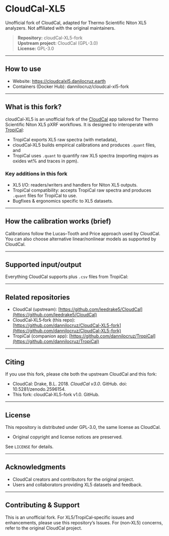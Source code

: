 # CloudCal-XL5

Unofficial fork of CloudCal, adapted for Thermo Scientific Niton XL5 analyzers. Not affiliated with the original maintainers.


>**Repository:** cloudCal-XL5-fork<br>
>**Upstream project:** CloudCal (GPL-3.0)<br>
>**License:** GPL-3.0

---

## How to use

* Website: https://cloudcalxl5.danilocruz.earth
* Containers (Docker Hub): dannilocruz/cloudcal-xl5-fork

---

## What is this fork?

cloudCal-XL5 is an unofficial fork of the [CloudCal](https://github.com/leedrake5/CloudCal) app tailored for Thermo Scientific Niton XL5 pXRF workflows. It is designed to interoperate with [TropiCal](https://github.com/dannilocruz/TropiCal):

* TropiCal exports XL5 raw spectra (with metadata),
* cloudCal‑XL5 builds empirical calibrations and produces `.quant` files, and
* TropiCal uses `.quant` to quantify raw XL5 spectra (exporting majors as oxides wt% and traces in ppm).

### Key additions in this fork

* XL5 I/O: readers/writers and handlers for Niton XL5 outputs.
* TropiCal compatibility: accepts TropiCal raw spectra and produces `.quant` files for TropiCal to use.
* Bugfixes & ergonomics specific to XL5 datasets.

---

## How the calibration works (brief)

Calibrations follow the Lucas–Tooth and Price approach used by CloudCal. You can also choose alternative linear/nonlinear models as supported by CloudCal.

---

## Supported input/output

Everything CloudCal supports plus `.csv` files from TropiCal:

---

## Related repositories

* CloudCal (upstream): [https://github.com/leedrake5/CloudCal](https://github.com/leedrake5/CloudCal)
* CloudCal‑XL5‑fork (this repo): [https://github.com/dannilocruz/CloudCal-XL5-fork](https://github.com/dannilocruz/CloudCal-XL5-fork)
* TropiCal (companion app): [https://github.com/dannilocruz/TropiCal](https://github.com/dannilocruz/TropiCal)

---

## Citing

If you use this fork, please cite both the upstream CloudCal and this fork:

* CloudCal: Drake, B.L. 2018. *CloudCal v3.0*. GitHub. doi: 10.5281/zenodo.2596154.
* This fork: cloudCal‑XL5-fork v1.0. GitHub. 

---

## License

This repository is distributed under GPL‑3.0, the same license as CloudCal.

* Original copyright and license notices are preserved.

See `LICENSE` for details.

---

## Acknowledgments

* CloudCal creators and contributors for the original project.
* Users and collaborators providing XL5 datasets and feedback.

---

## Contributing & Support

This is an unofficial fork. For XL5/TropiCal‑specific issues and enhancements, please use this repository’s Issues. For (non‑XL5) concerns, refer to the original CloudCal project.
